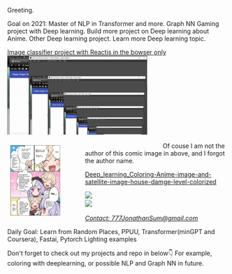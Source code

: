 Greeting.

Goal on 2021:
Master of NLP in Transformer and more.
Graph NN
Gaming project with Deep learning.
Build more project on Deep learning about Anime.
Other Deep learning project.
Learn more Deep learning topic.


[Image classifier project with Reactjs in the bowser only](https://github.com/JonathanSum/JavaScriptClassifier)<br>
<img src="https://raw.githubusercontent.com/JonathanSum/JonathanSum/master/hsl_p1.gif"><br>



<div style = "
  content: "";
  clear: both;
  display: table;
">
  <div style="  float: left;
  width: 33.33%;
  padding: 5px;
  ">
    <img src="https://github.com/JonathanSum/JonathanSum/blob/master/github - 1.jpg?raw=trueraw=true" width="70%" >
  </div>
  <div style="  float: left;
  width: 33.33%;
  padding: 5px;
  ">


  </div>

</div>
<p>Of couse I am not the author of this comic image in above, and I forgot the author name.</p>

[Deep_learning_Coloring-Anime-image-and-satellite-image-house-damge-level-colorized](https://github.com/JonathanSum/Deep_learning_Coloring-Anime-image-and-satellite-image-house-damge-level-colorized)

<img src="https://aws1.discourse-cdn.com/dlai/original/2X/4/4d9002169504a17db2fbf6e2a702fb04ab875f9e.jpeg" width="20%"><br>
<img src="https://aws1.discourse-cdn.com/dlai/optimized/2X/3/34fce8e01f7d84b67004ea512dce3c8848d029f6_2_666x500.jpeg" width="20%"><br>

<address>
<a href="mailto:777JonathanSum@gmail.com">Contact: 777JonathanSum@gmail.com</a><br>
</address>

Daily Goal: Learn from Random Places, PPUU, Transformer(minGPT and Coursera), Fastai, Pytorch Lighting examples
<br>


Don't forget to check out my projects and repo in below👇
For example, coloring with deeplearning, or possible NLP and Graph NN in future.
